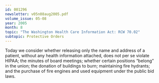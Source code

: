 ```yaml
---
id: 001296
newsletter: v05n08aug2005.pdf
volume_issue: 05-08
year: 2005
month: 8
topic: "The Washington Health Care Information Act: RCW 70.02"
subtopic: Protective Orders
---
```


Today we consider whether releasing only the name and address of a patient, without
any health information attached, does not per se violate HIPAA; the minutes of board meetings; whether certain positions “belong” in the union; the donation of buildings to burn; maintaining fire hydrants; and the purchase of fire engines and used equipment under the public bid laws.